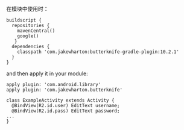 

在模块中使用时：

```
buildscript {
  repositories {
    mavenCentral()
    google()
   }
  dependencies {
    classpath 'com.jakewharton:butterknife-gradle-plugin:10.2.1'
  }
}
```

and then apply it in your module:

```
apply plugin: 'com.android.library'
apply plugin: 'com.jakewharton.butterknife'
```

```
class ExampleActivity extends Activity {
  @BindView(R2.id.user) EditText username;
  @BindView(R2.id.pass) EditText password;
...
}
```